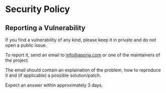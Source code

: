 # Security Policy

## Reporting a Vulnerability

If you find a vulnerability of any kind, please keep it in private and do not open a public issue.

To report it, send an email to info@aporia.com or one of the maintainers of the project.

The email should contain an explaination of the problem, how to reproduce it and (if applicable) a possible solution/patch.

Expect an answer within approximately 3 days.
